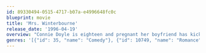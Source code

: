 ```yaml
---
id: 89330494-0515-4717-b07a-e4996648fc0c
blueprint: movie
title: 'Mrs. Winterbourne'
release_date: '1996-04-19'
overview: "Connie Doyle is eighteen and pregnant her boyfriend has kicked her out. She accidentaly ends up on a train where she meets Hugh Winterbourne and his wife Patricia who is pregnant. The train wrecks and she wakes up in the hosptial to find out that it's been assumed that she's Patricia. Hugh's mother takes her in and she falls in love with Hugh's brother Bill. Just when she thinks everything is going her way, her ex-boyfriend shows up."
genres: '[{"id": 35, "name": "Comedy"}, {"id": 10749, "name": "Romance"}, {"id": 18, "name": "Drama"}]'
---
```

